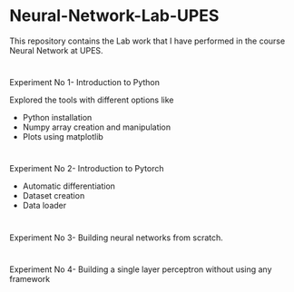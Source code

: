 # Neural-Network-Lab-UPES

This repository contains the Lab work that I have performed in the course Neural Network at UPES.

#

Experiment No 1- Introduction to Python <br>

Explored the tools with different options like <br>
- Python installation <br>
- Numpy array creation and manipulation<br>
- Plots using matplotlib<br>

#

Experiment No 2- Introduction to Pytorch<br>
- Automatic differentiation
- Dataset creation
- Data loader

#

Experiment No 3- Building neural networks from scratch.

#

Experiment No 4- Building a single layer perceptron without using any framework

#
